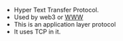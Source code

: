 - Hyper Text Transfer Protocol.
- Used by web3 or [WWW](https://en.wikipedia.org/wiki/World_Wide_Web)
- This is an application layer protocol
- It uses TCP in it.